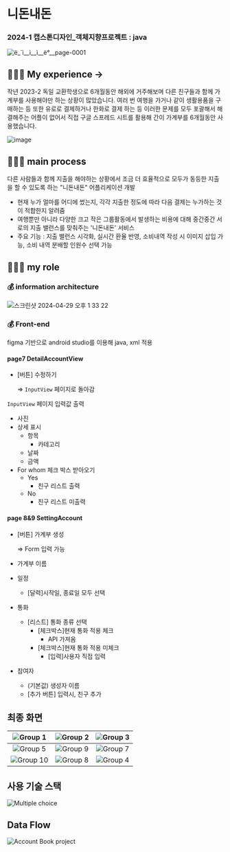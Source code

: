 # 니돈내돈
### 2024-1 캡스톤디자인_객체지향프로젝트 : java 
![ë_´ì__ì__ì__ë°__page-0001](https://github.com/SMWU-NaesoneulJAVA/frontend/assets/89966409/528d8a84-af15-4ef7-b39d-07b667e455d8)
## 👩🏻‍💻 My experience -> 
작년 2023-2 독일 교환학생으로 6개월동안 해외에 거주해보며 다른 친구들과 함께 가계부를 사용해야만 하는 상황이 많았습니다. 여러 번 여행을 가거나 같이 생활용품을 구매하는 등 또한 유로로 결제하거나 한화로 결제 하는 등 이러한 문제를 모두 포괄해서 해결해주는 어플이 없어서 직접 구글 스프레드 시트를 활용해 간이 가계부를 6개월동안 사용했습니다.

![image](https://github.com/jeongmin1016/mymoneyyourmoney_/assets/109460178/5faafde7-d804-4b45-898d-9d2ce893b3bf)

## 👩🏻‍💻 main process
다른 사람들과 함께 지출을 해야하는 상황에서 조금 더 효율적으로 모두가 동등한 지출을 할 수 있도록 하는 "니돈내돈" 어플리케이션 개발

- 현재 누가 얼마를 어디에 썼는지, 각각 지출한 정도에 따라 다음 결제는 누가하는 것이 적합한지 알려줌
- 여행뿐만 아니라 다양한 크고 작은 그룹활동에서 발생하는 비용에 대해 중간중간 서로의 지출 밸런스를 맞춰주는 '니돈내돈' 서비스
- 주요 기능 : 지출 밸런스 시각화, 실시간 환율 반영, 소비내역 작성 시 이미지 삽입 가능, 소비 내역 분배할 인원수 선택 가능

## 👩🏻‍💻 my role
### 💰 information architecture

![스크린샷 2024-04-29 오후 1 33 22](https://github.com/SMWU-NaesoneulJAVA/frontend/assets/89966409/97f1c876-d9b6-4213-ad32-4b379e0b0cb9)

### 💰 Front-end
figma 기반으로 android studio를 이용해 java, xml 적용
#### page7 DetailAccountView
- [버튼] 수정하기
    
    ⇒ `InputView` 페이지로 돌아감
    

`InputView` 페이지 입력값 출력

- 사진
- 상세 표시
    - 항목
        - 카테고리
    - 날짜
    - 금액
- For whom 체크 박스 받아오기
    - Yes
        - 친구 리스트 출력
    - No
        - 친구 리스트 미출력

#### page 8&9 SettingAccount
- [버튼] 가계부 생성
    
    ⇒ Form 입력 가능
    

- 가계부 이름
- 일정
    - [달력]시작일, 종료일 모두 선택
- 통화
    - [리스트] 통화 종류 선택
        - [체크박스]현재 통화 적용 체크
            - API 가져옴
        - [체크박스]현재 통화 적용 미체크
            - [입력]사용자 직접 입력
- 참여자
    - (기본값) 생성자 이름
    - [추가 버튼] 입력시, 친구 추가

## 최종 화면
| ![Group 1](https://github.com/SMWU-NaesoneulJAVA/frontend/assets/89966409/2ad53cd1-c630-47a9-b069-4e32d671e5e8) | ![Group 2](https://github.com/SMWU-NaesoneulJAVA/frontend/assets/89966409/2dbc51d9-854b-47fa-a6ba-3e8e57517278) | ![Group 3](https://github.com/SMWU-NaesoneulJAVA/frontend/assets/89966409/6fd90980-0e16-4cb1-8253-cbe607d5e63e) |
| :----------------------------------------------------------: | :----------------------------------------------------------: | :----------------------------------------------------------: |
| ![Group 5](https://github.com/SMWU-NaesoneulJAVA/frontend/assets/89966409/48c1a957-8aff-45d6-a784-2b83687f3e78) | ![Group 9](https://github.com/SMWU-NaesoneulJAVA/frontend/assets/89966409/07eb3fc3-c10e-45da-b7ba-c84a274d910e) | ![Group 7](https://github.com/SMWU-NaesoneulJAVA/frontend/assets/89966409/8a8e2342-44d3-4868-8074-b0ecf1fed5f2) |
| ![Group 10](https://github.com/SMWU-NaesoneulJAVA/frontend/assets/89966409/881b028f-e3c0-4598-b74f-6a800e70da1b) | ![Group 8](https://github.com/SMWU-NaesoneulJAVA/frontend/assets/89966409/d8c1ef66-0a43-4ae5-bf70-2cbcb4f410b3) | ![Group 4](https://github.com/SMWU-NaesoneulJAVA/frontend/assets/89966409/6714b559-4173-4e7d-92dd-e5157ab89f00) |

## 사용 기술 스택
![Multiple choice](https://github.com/SMWU-NaesoneulJAVA/frontend/assets/89966409/5ef31882-a0ae-45f0-ba96-45f6791e92bd)

## Data Flow
![Account Book project](https://github.com/SMWU-NaesoneulJAVA/frontend/assets/89966409/e2502800-43f1-4cb4-8a13-77c64c303aec)
